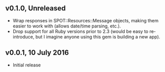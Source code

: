 ## v0.1.0, Unreleased

- Wrap responses in SPOT::Resources::Message objects, making them easier to work
  with (allows date/time parsing, etc.).
- Drop support for all Ruby versions prior to 2.3 (would be easy to
  re-introduce, but I imagine anyone using this gem is building a new app).

## v0.0.1, 10 July 2016

- Initial release
